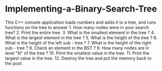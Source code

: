 # Implementing-a-Binary-Search-Tree
This C++ console application loads numbers and adds it to a tree, and runs functions on the tree to answer 1. How many nodes were in your search tree? 2. Print the entire tree. 3. What is the smallest element in the tree ? 4. What is the largest element in the tree ? 5. What is the height of the tree ? 6. What is the height of the left sub - tree ? 7. What is the height of the right sub - tree ? 8. Check an element in the BST ? 9. How many nodes are in level "N" of the tree ? 10. Print the smallest value in the tree. 11. Print the largest value in the tree. 12. Destroy the tree and put the memory back to the pool.
